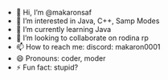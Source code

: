 - 👋 Hi, I’m @makaronsaf
- 👀 I’m interested in Java, C++, Samp Modes
- 🌱 I’m currently learning Java
- 💞️ I’m looking to collaborate on rodina rp
- 📫 How to reach me: discord: makaron0001
- 😄 Pronouns: coder, moder
- ⚡ Fun fact: stupid?

<!---
makaronsaf/makaronsaf is a ✨ special ✨ repository because its `README.md` (this file) appears on your GitHub profile.
You can click the Preview link to take a look at your changes.
--->
